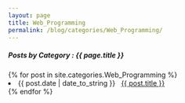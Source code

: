 ```yaml
---
layout: page
title: Web_Programming
permalink: /blog/categories/Web_Programming/
---
```


<h5> Posts by Category : {{ page.title }} </h5>

<div class="card">
{% for post in site.categories.Web_Programming %}
 <li class="category-posts"><span>{{ post.date | date_to_string }}</span> &nbsp; <a href="{{ post.url }}">{{ post.title }}</a></li>
{% endfor %}
</div>
